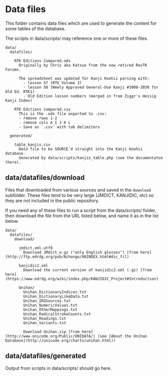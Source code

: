 # Data files

This folder contains data files which are used to generate the content for some tables of the database.

The scripts in data/scripts/ may reference one or more of these files.

    data/
      datafiles/

        RTK Editions Compared.ods
          Originally by Chris aka Katsuo from the now retired RevTK Forums.
          
          The spreadsheet was updated for Kanji Koohii parsing with:
            - lesson 57 (RTK Volume 3)
            - lesson 58 (Newly Approved General-Use Kanji #3008-3030 for Old Ed. RTK1)
            - Old Edition lesson numbers (merged in from Ziggr's Heisig Kanji Index)

        RTK Editions Compared.csv
          This is the .ods file exported to .csv:
          - remove rows 1-2
          - remove cols A I J K L
          - Save as `.csv` with tab delimiters

      generated/
      
        table_kanjis.csv
          Data file to be SOURCE´d straight into the Kanji Koohii database.
          Generated by data/scripts/kanjis_table.php (see the documentaton there).


## data/datafiles/download

Files that downloaded from various sources and saved in the `download` subfolder. These files tend to be very large (JMDICT, KANJIDIC, etc) so they are not included in the public repository.

If you need any of these files to run a script from the data/scripts/ folder, then download the file from the URL listed below, and name it as in the list below.
  
    data/
      datafiles/
        download/

          jmdict.xml.utf8
            Download JMdict_e.gz ("only English glosses") [from here](http://ftp.edrdg.org/pub/Nihongo/00INDEX.html#dic_fil)

          kanjidic2.xml
            Download the current version of kanjidic2.xml (.gz) [from here](https://www.edrdg.org/wiki/index.php/KANJIDIC_Project#Introduction)

          Unihan/
            Unihan_DictionaryIndices.txt
            Unihan_DictionaryLikeData.txt
            Unihan_IRGSources.txt
            Unihan_NumericValues.txt
            Unihan_OtherMappings.txt
            Unihan_RadicalStrokeCounts.txt
            Unihan_Readings.txt
            Unihan_Variants.txt

            Download Unihan.zip [from here](http://www.unicode.org/Public/UNIDATA/) (see [About the Unihan Database](http://unicode.org/charts/unihan.html))

## data/datafiles/generated

Output from scripts in data/scripts/ should go here.
